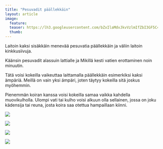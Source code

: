 ```yaml
---
title: "Pesuvadit päällekkäin"
layout: article
image:
  feature:
  teaser: https://lh3.googleusercontent.com/bZxIlaMdvJkvVzlmIfZbI3GF5C4lyxBA7MU_l567k8s=w245
  thumb:
---
```


Laitoin kaksi sisäkkäin menevää pesuvatia päällekkäin ja väliin laitoin kinkkusiivuja.

Käänsin pesuvadit alassuin lattialle ja Mikillä kesti vatien erottaminen noin minuutin.

Tätä voisi kokeilla vaikeuttaa laittamalla päällekkäin esimerkiksi kaksi ämpäriä. Meillä on vain yksi ämpäri, joten täytyy kokeilla sitä joskus myöhemmin.

Pienemmän koiran kanssa voisi kokeilla samaa vaikka kahdella muovikulholla. Ulompi vati tai kulho voisi alkuun olla sellainen, jossa on joku kädensija tai reuna, josta koira saa otettua hampaillaan kiinni.

[![](https://lh3.googleusercontent.com/84vERjRGqZQ9SH1nwJbJ3gWH3JqHY48C1K7mPqTOTa4=w800)](https://lh3.googleusercontent.com/84vERjRGqZQ9SH1nwJbJ3gWH3JqHY48C1K7mPqTOTa4=s0)

[![](https://lh3.googleusercontent.com/LOQcIaxTGAOC0mGbuOJhlS8NpAz8yUbblEmEsZ7R4gA=w800)](https://lh3.googleusercontent.com/LOQcIaxTGAOC0mGbuOJhlS8NpAz8yUbblEmEsZ7R4gA=s0)

[![](https://lh3.googleusercontent.com/oimkTRcJTKMsNPulb3ZkYuj4Dmm7TnBAekWQ8Af3ii0=w800)](https://lh3.googleusercontent.com/oimkTRcJTKMsNPulb3ZkYuj4Dmm7TnBAekWQ8Af3ii0=s0)

[![](https://lh3.googleusercontent.com/nZ-o_m-8pFZz6eeG0FXFPJbwxugkmBscjywIAOGvdtM=w800)](https://lh3.googleusercontent.com/nZ-o_m-8pFZz6eeG0FXFPJbwxugkmBscjywIAOGvdtM=s0)
